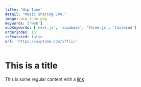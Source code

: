 ```yaml
---
title: 'Wip Tune'
detail: "Music sharing SPA."
image: wip-tune.png
keywords: ['web']
subKeywords: ['next.js', 'supabase', 'three.js', 'tailwind']
orderIndex: 16
isFeatured: false
url: 'https://wiptune.com/iffiii'
---
```


# This is a title

This is some regular content with a [link](https://google.com)